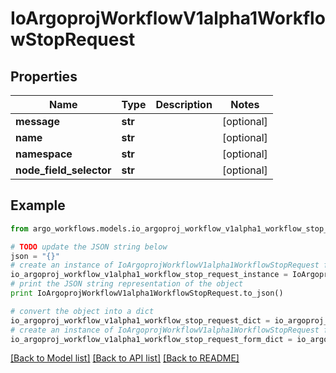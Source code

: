 # IoArgoprojWorkflowV1alpha1WorkflowStopRequest


## Properties

Name | Type | Description | Notes
------------ | ------------- | ------------- | -------------
**message** | **str** |  | [optional] 
**name** | **str** |  | [optional] 
**namespace** | **str** |  | [optional] 
**node_field_selector** | **str** |  | [optional] 

## Example

```python
from argo_workflows.models.io_argoproj_workflow_v1alpha1_workflow_stop_request import IoArgoprojWorkflowV1alpha1WorkflowStopRequest

# TODO update the JSON string below
json = "{}"
# create an instance of IoArgoprojWorkflowV1alpha1WorkflowStopRequest from a JSON string
io_argoproj_workflow_v1alpha1_workflow_stop_request_instance = IoArgoprojWorkflowV1alpha1WorkflowStopRequest.from_json(json)
# print the JSON string representation of the object
print IoArgoprojWorkflowV1alpha1WorkflowStopRequest.to_json()

# convert the object into a dict
io_argoproj_workflow_v1alpha1_workflow_stop_request_dict = io_argoproj_workflow_v1alpha1_workflow_stop_request_instance.to_dict()
# create an instance of IoArgoprojWorkflowV1alpha1WorkflowStopRequest from a dict
io_argoproj_workflow_v1alpha1_workflow_stop_request_form_dict = io_argoproj_workflow_v1alpha1_workflow_stop_request.from_dict(io_argoproj_workflow_v1alpha1_workflow_stop_request_dict)
```
[[Back to Model list]](../README.md#documentation-for-models) [[Back to API list]](../README.md#documentation-for-api-endpoints) [[Back to README]](../README.md)


